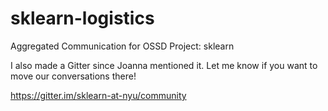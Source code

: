 # sklearn-logistics
Aggregated Communication for OSSD Project: sklearn

I also made a Gitter since Joanna mentioned it. Let me know if you want to move our conversations there!

https://gitter.im/sklearn-at-nyu/community
